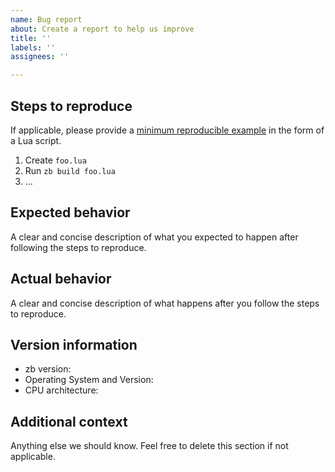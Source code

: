 ```yaml
---
name: Bug report
about: Create a report to help us improve
title: ''
labels: ''
assignees: ''

---
```


## Steps to reproduce
If applicable, please provide a [minimum reproducible example](https://en.wikipedia.org/wiki/Minimal_reproducible_example) in the form of a Lua script.

1. Create `foo.lua`
2. Run `zb build foo.lua`
3. ...

## Expected behavior
A clear and concise description of what you expected to happen after following the steps to reproduce.

## Actual behavior
A clear and concise description of what happens after you follow the steps to reproduce.

## Version information
- zb version:
- Operating System and Version:
- CPU architecture:

## Additional context
Anything else we should know. Feel free to delete this section if not applicable.
